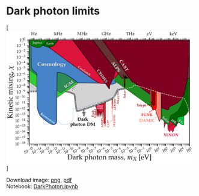 # Dark photon limits
[<img src="../plots/plots_png/DarkPhoton.png" width="500">]

Download image: [png](https://github.com/cajohare/AxionLimits/raw/master/plots/plots_png/DarkPhoton.png), [pdf](https://github.com/cajohare/AxionLimits/raw/master/plots/DarkPhoton.pdf)\
Notebook: [DarkPhoton.ipynb](https://github.com/cajohare/AxionLimits/blob/master/DarkPhoton.ipynb)

